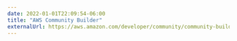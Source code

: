 ```yaml
---
date: 2022-01-01T22:09:54-06:00
title: "AWS Community Builder"
externalUrl: https://aws.amazon.com/developer/community/community-builders/
---
```

